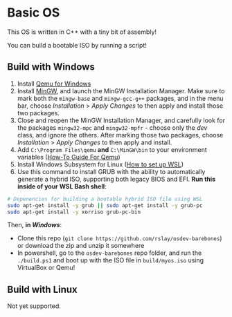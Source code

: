 # Basic OS

This OS is written in C++ with a tiny bit of assembly!

You can build a bootable ISO by running a script!

## Build with Windows

  1. Install [Qemu for Windows](https://qemu.weilnetz.de/w64/)
  2. Install [MinGW](https://sourceforge.net/projects/mingw/), and launch the MinGW Installation Manager. Make sure to mark both the `mingw-base` and `mingw-gcc-g++` packages, and in the menu bar, choose _Installation_ > _Apply Changes_ to then apply and install those two packages.
  3. Close and reopen the MinGW Installation Manager, and carefully look for the packages `mingw32-mpc` and `mingw32-mpfr` - choose only the _dev_ class, and ignore the others. After marking those two packages, choose _Installation_ > _Apply Changes_ to then apply and install.
  4. Add `C:\Program Files\qemu` **and** `C:\MinGW\bin` to your environment variables ([How-To Guide For Qemu](https://www.youtube.com/watch?v=al1cnTjeayk))
  5. Install Windows Subsystem for Linux ([How to set up WSL](https://youtu.be/Cvrqmq9A3tA?t=107))
  6. Use this command to install GRUB with the ability to automatically generate a hybrid ISO, supporting both legacy BIOS and EFI. **Run this inside of your WSL Bash shell**:

```bash
# Depenencies for building a bootable hybrid ISO file using WSL
sudo apt-get install -y grub || sudo apt-get install -y grub-pc
sudo apt-get install -y xorriso grub-pc-bin
```

Then, **in _Windows_**:
- Clone this repo (`git clone https://github.com/rslay/osdev-barebones`) or download the zip and unzip it somewhere
- In powershell, go to the `osdev-barebones` repo folder, and run the `./build.ps1` and boot up with the ISO file in `build/myos.iso` using VirtualBox or Qemu!


## Build with Linux

Not yet supported.


<!--
> NOTE: Don't use Windows Subsystem for Linux here - it has known bugs and won't work!
>
> Only tested on Debian, should work on all Debian-based systems, such as Ubuntu.

Install all needed dependencies with these commands:

```bash
# Dependencies for compiling kernel
sudo apt-get update
sudo apt-get install -y build-essential binutils bison flex libgmp3-dev libmpc-dev libmpfr-dev texinfo libisl-dev lib32z1 lib32ncurses5 libc6

# Depenencies for building a bootable hybrid ISO file using WSL
sudo apt-get install -y xorriso grub-legacy grub-pc-bin

# For qemu, to run the image
sudo apt-get install -y qemu-system-i386
```

Then run `./build.sh` and boot up with the ISO file in `build/myos.iso` using VirtualBox or Qemu!
-->
